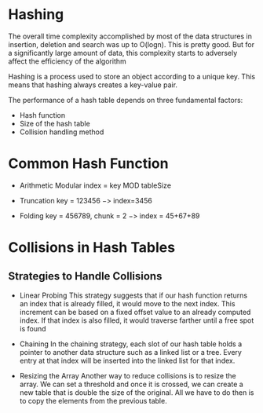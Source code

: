 # Hashing

The overall time complexity accomplished by most of the data structures in insertion, deletion and search was up to O(logn). This is pretty good. But for a significantly large amount of data, this complexity starts to adversely affect the efficiency of the algorithm

Hashing is a process used to store an object according to a unique key. This means that hashing always creates a key-value pair.

The performance of a hash table depends on three fundamental factors:

- Hash function
- Size of the hash table
- Collision handling method

# Common Hash Function

- Arithmetic Modular
  index = key MOD tableSize

- Truncation
  key = 123456 −> index=3456

- Folding
  key = 456789, chunk = 2 −> index = 45+67+89

# Collisions in Hash Tables

## Strategies to Handle Collisions

- Linear Probing
  This strategy suggests that if our hash function returns an index that is already filled, it would move to the next index. This increment can be based on a fixed offset value to an already computed index. If that index is also filled, it would traverse farther until a free spot is found

- Chaining
  In the chaining strategy, each slot of our hash table holds a pointer to another data structure such as a linked list or a tree. Every entry at that index will be inserted into the linked list for that index.

- Resizing the Array
  Another way to reduce collisions is to resize the array. We can set a threshold and once it is crossed, we can create a new table that is double the size of the original. All we have to do then is to copy the elements from the previous table.
